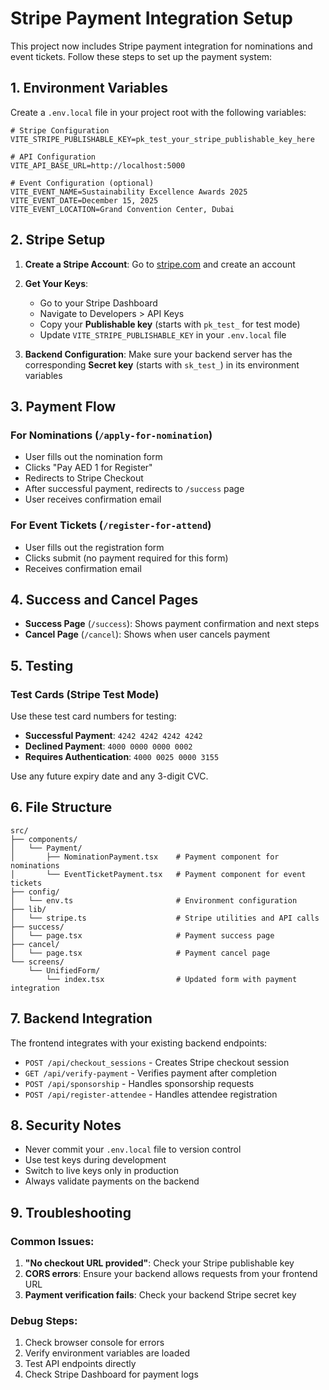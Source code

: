 # Stripe Payment Integration Setup

This project now includes Stripe payment integration for nominations and event tickets. Follow these steps to set up the payment system:

## 1. Environment Variables

Create a `.env.local` file in your project root with the following variables:

```env
# Stripe Configuration
VITE_STRIPE_PUBLISHABLE_KEY=pk_test_your_stripe_publishable_key_here

# API Configuration
VITE_API_BASE_URL=http://localhost:5000

# Event Configuration (optional)
VITE_EVENT_NAME=Sustainability Excellence Awards 2025
VITE_EVENT_DATE=December 15, 2025
VITE_EVENT_LOCATION=Grand Convention Center, Dubai
```

## 2. Stripe Setup

1. **Create a Stripe Account**: Go to [stripe.com](https://stripe.com) and create an account
2. **Get Your Keys**: 
   - Go to your Stripe Dashboard
   - Navigate to Developers > API Keys
   - Copy your **Publishable key** (starts with `pk_test_` for test mode)
   - Update `VITE_STRIPE_PUBLISHABLE_KEY` in your `.env.local` file

3. **Backend Configuration**: Make sure your backend server has the corresponding **Secret key** (starts with `sk_test_`) in its environment variables

## 3. Payment Flow

### For Nominations (`/apply-for-nomination`)
- User fills out the nomination form
- Clicks "Pay AED 1 for Register"
- Redirects to Stripe Checkout
- After successful payment, redirects to `/success` page
- User receives confirmation email

### For Event Tickets (`/register-for-attend`)
- User fills out the registration form
- Clicks submit (no payment required for this form)
- Receives confirmation email

## 4. Success and Cancel Pages

- **Success Page** (`/success`): Shows payment confirmation and next steps
- **Cancel Page** (`/cancel`): Shows when user cancels payment

## 5. Testing

### Test Cards (Stripe Test Mode)
Use these test card numbers for testing:

- **Successful Payment**: `4242 4242 4242 4242`
- **Declined Payment**: `4000 0000 0000 0002`
- **Requires Authentication**: `4000 0025 0000 3155`

Use any future expiry date and any 3-digit CVC.

## 6. File Structure

```
src/
├── components/
│   └── Payment/
│       ├── NominationPayment.tsx    # Payment component for nominations
│       └── EventTicketPayment.tsx   # Payment component for event tickets
├── config/
│   └── env.ts                       # Environment configuration
├── lib/
│   └── stripe.ts                    # Stripe utilities and API calls
├── success/
│   └── page.tsx                     # Payment success page
├── cancel/
│   └── page.tsx                     # Payment cancel page
└── screens/
    └── UnifiedForm/
        └── index.tsx                # Updated form with payment integration
```

## 7. Backend Integration

The frontend integrates with your existing backend endpoints:
- `POST /api/checkout_sessions` - Creates Stripe checkout session
- `GET /api/verify-payment` - Verifies payment after completion
- `POST /api/sponsorship` - Handles sponsorship requests
- `POST /api/register-attendee` - Handles attendee registration

## 8. Security Notes

- Never commit your `.env.local` file to version control
- Use test keys during development
- Switch to live keys only in production
- Always validate payments on the backend

## 9. Troubleshooting

### Common Issues:

1. **"No checkout URL provided"**: Check your Stripe publishable key
2. **CORS errors**: Ensure your backend allows requests from your frontend URL
3. **Payment verification fails**: Check your backend Stripe secret key

### Debug Steps:

1. Check browser console for errors
2. Verify environment variables are loaded
3. Test API endpoints directly
4. Check Stripe Dashboard for payment logs
